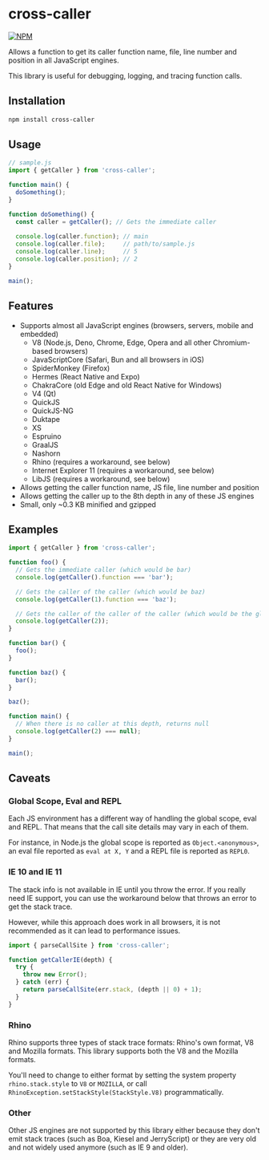 # cross-caller

[![NPM](https://img.shields.io/npm/v/cross-caller)](https://www.npmjs.com/package/cross-caller)

Allows a function to get its caller function name, file, line number and position in all JavaScript engines.

This library is useful for debugging, logging, and tracing function calls.

## Installation

```sh
npm install cross-caller
```

## Usage

```js
// sample.js
import { getCaller } from 'cross-caller';

function main() {
  doSomething();
}

function doSomething() {
  const caller = getCaller(); // Gets the immediate caller
  
  console.log(caller.function); // main
  console.log(caller.file);     // path/to/sample.js
  console.log(caller.line);     // 5
  console.log(caller.position); // 2
}

main();
```

## Features

- Supports almost all JavaScript engines (browsers, servers, mobile and embedded)
  - V8 (Node.js, Deno, Chrome, Edge, Opera and all other Chromium-based browsers)
  - JavaScriptCore (Safari, Bun and all browsers in iOS)
  - SpiderMonkey (Firefox)
  - Hermes (React Native and Expo)
  - ChakraCore (old Edge and old React Native for Windows)
  - V4 (Qt)
  - QuickJS
  - QuickJS-NG
  - Duktape
  - XS
  - Espruino
  - GraalJS
  - Nashorn
  - Rhino (requires a workaround, see below)
  - Internet Explorer 11 (requires a workaround, see below)
  - LibJS (requires a workaround, see below)
- Allows getting the caller function name, JS file, line number and position
- Allows getting the caller up to the 8th depth in any of these JS engines
- Small, only ~0.3 KB minified and gzipped

## Examples

```js
import { getCaller } from 'cross-caller';

function foo() {
  // Gets the immediate caller (which would be bar)
  console.log(getCaller().function === 'bar');

  // Gets the caller of the caller (which would be baz)
  console.log(getCaller(1).function === 'baz');

  // Gets the caller of the caller of the caller (which would be the global scope)
  console.log(getCaller(2));
}

function bar() {
  foo();
}

function baz() {
  bar();
}

baz();
```

```js
function main() {
  // When there is no caller at this depth, returns null
  console.log(getCaller(2) === null);
}

main();
```

## Caveats

### Global Scope, Eval and REPL

Each JS environment has a different way of handling the global scope, eval and REPL.
That means that the call site details may vary in each of them.

For instance, in Node.js the global scope is reported as `Object.<anonymous>`, an eval file reported as `eval at X, Y` and a REPL file is reported as `REPL0`.

### IE 10 and IE 11

The stack info is not available in IE until you throw the error.
If you really need IE support, you can use the workaround below that throws an error to get the stack trace.

However, while this approach does work in all browsers, it is not recommended as it can lead to performance issues.

```ts
import { parseCallSite } from 'cross-caller';

function getCallerIE(depth) {
  try {
    throw new Error();
  } catch (err) {
    return parseCallSite(err.stack, (depth || 0) + 1);
  }
}
```

### Rhino

Rhino supports three types of stack trace formats: Rhino's own format, V8 and Mozilla formats.
This library supports both the V8 and the Mozilla formats.

You'll need to change to either format by setting the system property `rhino.stack.style` to `V8` or `MOZILLA`, or call `RhinoException.setStackStyle(StackStyle.V8)` programmatically.

### Other

Other JS engines are not supported by this library either because they don't emit stack traces (such as Boa, Kiesel and JerryScript) or they are very old and not widely used anymore (such as IE 9 and older).
